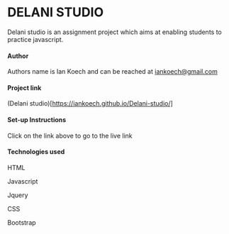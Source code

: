 # DELANI STUDIO
 
Delani studio is an assignment project which aims at enabling students to practice javascript.

#### Author
Authors name is Ian Koech and can be reached at iankoech@gmail.com

#### Project link
(Delani studio)[https://iankoech.github.io/Delani-studio/]

#### Set-up Instructions
Click on the link above to go to the live link

#### Technologies used
HTML

Javascript

Jquery

CSS

Bootstrap